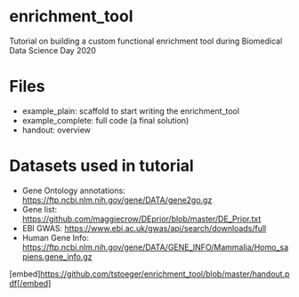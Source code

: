 # enrichment_tool
Tutorial on building a custom functional enrichment tool during Biomedical Data Science Day 2020

# Files
- example_plain: scaffold to start writing the enrichment_tool
- example_complete: full code (a final solution)
- handout: overview

# Datasets used in tutorial
- Gene Ontology annotations: https://ftp.ncbi.nlm.nih.gov/gene/DATA/gene2go.gz
- Gene list: https://github.com/maggiecrow/DEprior/blob/master/DE_Prior.txt
- EBI GWAS: https://www.ebi.ac.uk/gwas/api/search/downloads/full
- Human Gene Info: https://ftp.ncbi.nlm.nih.gov/gene/DATA/GENE_INFO/Mammalia/Homo_sapiens.gene_info.gz

[embed]https://github.com/tstoeger/enrichment_tool/blob/master/handout.pdf[/embed]
